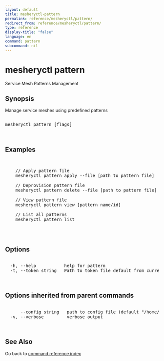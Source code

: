 ```yaml
---
layout: default
title: mesheryctl-pattern
permalink: reference/mesheryctl/pattern/
redirect_from: reference/mesheryctl/pattern/
type: reference
display-title: "false"
language: en
command: pattern
subcommand: nil
---
```


# mesheryctl pattern

Service Mesh Patterns Management

## Synopsis

Manage service meshes using predefined patterns

<pre class='codeblock-pre'>
<div class='codeblock'>
mesheryctl pattern [flags]

</div>
</pre> 

## Examples

<pre class='codeblock-pre'>
<div class='codeblock'>

	// Apply pattern file
	mesheryctl pattern apply --file [path to pattern file]

	// Deprovision pattern file
	mesheryctl pattern delete --file [path to pattern file]

	// View pattern file
	mesheryctl pattern view [pattern name/id]

	// List all patterns
	mesheryctl pattern list
	

</div>
</pre> 

## Options

<pre class='codeblock-pre'>
<div class='codeblock'>
  -h, --help           help for pattern
  -t, --token string   Path to token file default from current context

</div>
</pre>

## Options inherited from parent commands

<pre class='codeblock-pre'>
<div class='codeblock'>
      --config string   path to config file (default "/home/admin-pc/.meshery/config.yaml")
  -v, --verbose         verbose output

</div>
</pre>

## See Also

Go back to [command reference index](/reference/mesheryctl/) 
